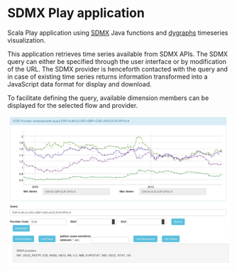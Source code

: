 SDMX Play application
=================================

Scala Play application using [SDMX](https://github.com/amattioc/SDMX) Java functions and [dygraphs](https://github.com/danvk/dygraphs) timeseries visualization.

This application retrieves time series available from SDMX APIs. The SDMX query can either be specified through the user interface or by modification of the URL. The SDMX provider is henceforth contacted with the query and in case of existing time series returns information transformed into a JavaScript data format for display and download.

To facilitate defining the query, available dimension members can be displayed for the selected flow and provider.

![ECB EXR time series](assets/screenshot-ecb-exr-a-q-m.png)
